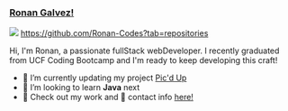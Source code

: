 ### [Ronan Galvez!](https://ronan-codes.github.io/react-portfolio/#)
![](https://komarev.com/ghpvc/?username=Ronan-Codes=blueviolet)
https://github.com/Ronan-Codes?tab=repositories


Hi, I'm Ronan, a passionate fullStack webDeveloper. I recently graduated from UCF Coding Bootcamp and I'm ready to keep developing this craft!

- 🔭 I’m currently updating my project [Pic'd Up](https://github.com/Ronan-Codes/picd-up)
- 🌱 I’m looking to learn **Java** next
- 📁 Check out my work and 💌 contact info [here!](https://ronan-codes.github.io/react-portfolio/#)



